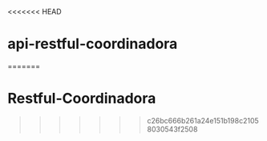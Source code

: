 <<<<<<< HEAD
# api-restful-coordinadora
=======
# Restful-Coordinadora
>>>>>>> c26bc666b261a24e151b198c21058030543f2508
